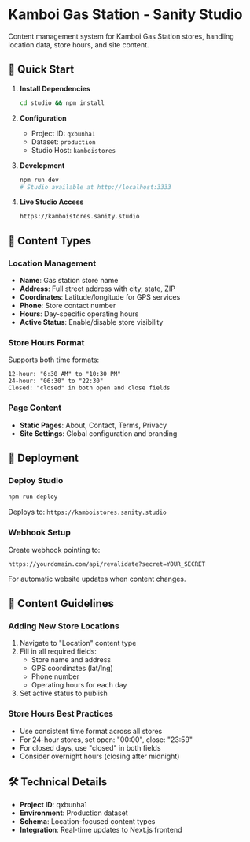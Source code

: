 # Kamboi Gas Station - Sanity Studio

Content management system for Kamboi Gas Station stores, handling location data, store hours, and site content.

## 🚀 Quick Start

1. **Install Dependencies**
   ```bash
   cd studio && npm install
   ```

2. **Configuration**
   - Project ID: `qxbunha1`
   - Dataset: `production`
   - Studio Host: `kamboistores`

3. **Development**
   ```bash
   npm run dev
   # Studio available at http://localhost:3333
   ```

4. **Live Studio Access**
   ```
   https://kamboistores.sanity.studio
   ```

## 🏪 Content Types

### **Location Management**
- **Name**: Gas station store name
- **Address**: Full street address with city, state, ZIP
- **Coordinates**: Latitude/longitude for GPS services
- **Phone**: Store contact number
- **Hours**: Day-specific operating hours
- **Active Status**: Enable/disable store visibility

### **Store Hours Format**
Supports both time formats:
```
12-hour: "6:30 AM" to "10:30 PM"
24-hour: "06:30" to "22:30"
Closed: "closed" in both open and close fields
```

### **Page Content**
- **Static Pages**: About, Contact, Terms, Privacy
- **Site Settings**: Global configuration and branding

## 🔧 Deployment

### **Deploy Studio**
```bash
npm run deploy
```
Deploys to: `https://kamboistores.sanity.studio`

### **Webhook Setup**
Create webhook pointing to:
```
https://yourdomain.com/api/revalidate?secret=YOUR_SECRET
```
For automatic website updates when content changes.

## 📝 Content Guidelines

### **Adding New Store Locations**
1. Navigate to "Location" content type
2. Fill in all required fields:
   - Store name and address
   - GPS coordinates (lat/lng)
   - Phone number
   - Operating hours for each day
3. Set active status to publish

### **Store Hours Best Practices**
- Use consistent time format across all stores
- For 24-hour stores, set open: "00:00", close: "23:59"
- For closed days, use "closed" in both fields
- Consider overnight hours (closing after midnight)

## 🛠️ Technical Details

- **Project ID**: qxbunha1
- **Environment**: Production dataset
- **Schema**: Location-focused content types
- **Integration**: Real-time updates to Next.js frontend

